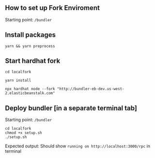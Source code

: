 ## How to set up Fork Enviroment

Starting point: `/bundler`

## Install packages

```
yarn && yarn preprocess
```

## Start hardhat fork
```
cd localfork

yarn install 

npx hardhat node --fork "http://bundler-eb-dev.us-west-2.elasticbeanstalk.com"
```

## Deploy bundler [in a separate terminal tab]

Starting point: `/bundler`
```
cd localfork 
chmod +x setup.sh
./setup.sh
```

Expected output: 
Should show ```running on http://localhost:3000/rpc``` in terminal